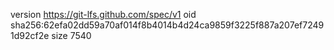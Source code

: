 version https://git-lfs.github.com/spec/v1
oid sha256:62efa02dd59a70af014f8b4014b4d24ca9859f3225f887a207ef72491d92cf2e
size 7540
